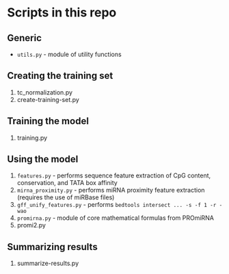 # Scripts in this repo

## Generic
- `utils.py` - module of utility functions

## Creating the training set
1. tc_normalization.py
2. create-training-set.py

## Training the model
1. training.py

## Using the model
1. `features.py` - performs sequence feature extraction of CpG content, conservation, and TATA box affinity
2. `mirna_proximity.py` - performs miRNA proximity feature extraction (requires the use of miRBase files)
3. `gff_unify_features.py` - performs `bedtools intersect ... -s -f 1 -r -wao`
4. `promirna.py` - module of core mathematical formulas from PROmiRNA
5. promi2.py

## Summarizing results
1. summarize-results.py
